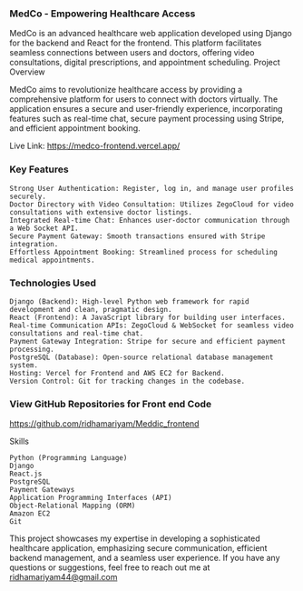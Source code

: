 ### MedCo - Empowering Healthcare Access

MedCo is an advanced healthcare web application developed using Django for the backend and React for the frontend. This platform facilitates seamless connections between users and doctors, offering video consultations, digital prescriptions, and appointment scheduling.
Project Overview

MedCo aims to revolutionize healthcare access by providing a comprehensive platform for users to connect with doctors virtually. The application ensures a secure and user-friendly experience, incorporating features such as real-time chat, secure payment processing using Stripe, and efficient appointment booking.

Live Link: https://medco-frontend.vercel.app/

### Key Features

    Strong User Authentication: Register, log in, and manage user profiles securely.
    Doctor Directory with Video Consultation: Utilizes ZegoCloud for video consultations with extensive doctor listings.
    Integrated Real-time Chat: Enhances user-doctor communication through a Web Socket API.
    Secure Payment Gateway: Smooth transactions ensured with Stripe integration.
    Effortless Appointment Booking: Streamlined process for scheduling medical appointments.

### Technologies Used

    Django (Backend): High-level Python web framework for rapid development and clean, pragmatic design.
    React (Frontend): A JavaScript library for building user interfaces.
    Real-time Communication APIs: ZegoCloud & WebSocket for seamless video consultations and real-time chat.
    Payment Gateway Integration: Stripe for secure and efficient payment processing.
    PostgreSQL (Database): Open-source relational database management system.
    Hosting: Vercel for Frontend and AWS EC2 for Backend.
    Version Control: Git for tracking changes in the codebase.

### View GitHub Repositories for Front end Code

https://github.com/ridhamariyam/Meddic_frontend

Skills

    Python (Programming Language)
    Django
    React.js
    PostgreSQL
    Payment Gateways
    Application Programming Interfaces (API)
    Object-Relational Mapping (ORM)
    Amazon EC2
    Git
    

This project showcases my expertise in developing a sophisticated healthcare application, emphasizing secure communication, efficient backend management, and a seamless user experience. If you have any questions or suggestions, feel free to reach out me at ridhamariyam44@gmail.com
